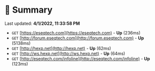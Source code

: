 # 📖 Summary
Last updated: **4/1/2022, 11:33:58 PM**

- `GET` [https://eseqtech.com](https://eseqtech.com) - **Up** (236ms)
- `GET` [http://forum.eseqtech.com](http://forum.eseqtech.com) - **Up** (5138ms)
- `GET` [http://hexp.net](http://hexp.net) - **Up** (62ms)
- `GET` [http://ws.hexp.net](http://ws.hexp.net) - **Up** (64ms)
- `GET` [http://eseqtech.com/infoline](http://eseqtech.com/infoline) - **Up** (123ms)
